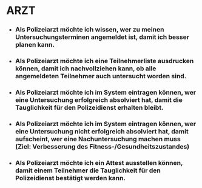 # ARZT

- ### Als Polizeiarzt möchte ich wissen, wer zu meinen Untersuchungsterminen angemeldet ist, damit ich besser planen kann.

- ### Als Polizeiarzt möchte ich eine Teilnehmerliste ausdrucken können, damit ich nachvollziehen kann, ob alle angemeldeten Teilnehmer auch untersucht worden sind.

- ### Als Polizeiarzt möchte ich im System eintragen können, wer eine Untersuchung erfolgreich absolviert hat, damit die Tauglichkeit für den Polizeidienst erhalten bleibt.

- ### Als Polizeiarzt möchte ich im System eintragen können, wer eine Untersuchung nicht erfolgreich absolviert hat, damit aufscheint, wer eine Nachuntersuchung machen muss (Ziel: Verbesserung des Fitness-/Gesundheitszustandes)

- ### Als Polizeiarzt möchte ich ein Attest ausstellen können, damit einem Teilnehmer die Tauglichkeit für den Polizeidienst bestätigt werden kann.

